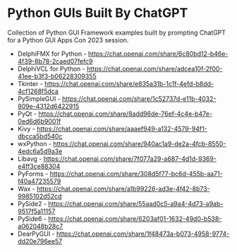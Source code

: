 # Python GUIs Built By ChatGPT
Collection of Python GUI Framework examples built by prompting ChatGPT for a Python GUI Apps Con 2023 session.

* DelphiFMX for Python - https://chat.openai.com/share/6c80bd12-b46e-4f39-8b78-2caed07fefc9
* DelphiVCL for Python - https://chat.openai.com/share/adcea10f-2f00-41ee-b3f3-b06228309355
* Tkinter - https://chat.openai.com/share/e835a31b-1c1f-4efd-b8dd-4cf1268f5dca
* PySimpleGUI - https://chat.openai.com/share/1c52737d-e11b-4032-809e-4312d6422915
* PyQt - https://chat.openai.com/share/8add96de-76ef-4c4e-b47e-0ed6d6b9001f
* Kivy - https://chat.openai.com/share/aaaef949-a132-4579-94f1-dbcca5bd540c
* wxPython - https://chat.openai.com/share/940ac1a9-de2a-4fcb-8550-4edc6a5d9a3e
* Libavg - https://chat.openai.com/share/7f077a29-a687-4d1d-9369-e4ff3ce88304
* PyForms - https://chat.openai.com/share/308d5f77-bc6d-455b-aa71-f40a47235579
* Wax - https://chat.openai.com/share/a1b99226-ad3e-4f42-8b73-9985102d52cd
* PySide2 - https://chat.openai.com/share/55aad0c5-a9a4-4d73-a9ab-9517f5a11157
* PySide6 - https://chat.openai.com/share/6203af01-1632-49d0-b538-a062048b28c7
* DearPyGUI - https://chat.openai.com/share/1f48473a-b073-4958-9774-dd20e796ee57
